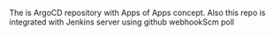 The is ArgoCD repository with Apps of Apps concept.
Also this repo is integrated with Jenkins server using github webhookScm poll
